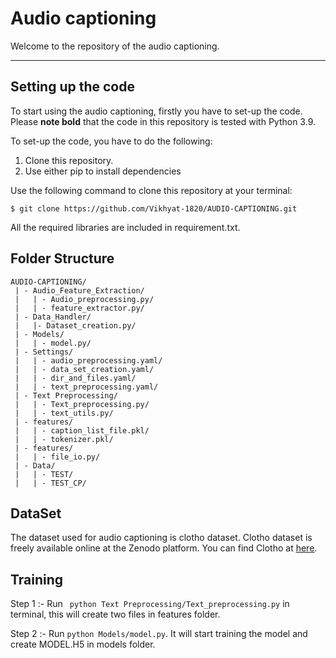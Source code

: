 # Audio captioning 

Welcome to the repository of the audio captioning.

----
## Setting up the code

To start using the audio captioning, firstly you
have to set-up the code. Please **note bold** that the code in this repository
is tested with Python 3.9.

To set-up the code, you have to do the following: 

  1. Clone this repository.
  2. Use either pip to install dependencies
  
Use the following command to clone this repository at your terminal:

````shell script
$ git clone https://github.com/Vikhyat-1820/AUDIO-CAPTIONING.git
````

All the required libraries are included in requirement.txt.

## Folder Structure

    AUDIO-CAPTIONING/
     | - Audio_Feature_Extraction/
     |   | - Audio_preprocessing.py/
     |   | - feature_extractor.py/
     | - Data_Handler/
     |   |- Dataset_creation.py/
     | - Models/
     |   | - model.py/
     | - Settings/
     |   | - audio_preprocessing.yaml/
     |   | - data_set_creation.yaml/
     |   | - dir_and_files.yaml/
     |   | - text_preprocessing.yaml/
     | - Text Preprocessing/
     |   | - Text_preprocessing.py/
     |   | - text_utils.py/
     | - features/
     |   | - caption_list_file.pkl/
     |   | - tokenizer.pkl/
     | - features/
     |   | - file_io.py/
     | - Data/
     |   | - TEST/
     |   | - TEST_CP/
     
     
  
## DataSet

The dataset used for audio captioning is clotho dataset. Clotho dataset is freely available online at the Zenodo platform. You can find Clotho at [here](https://zenodo.org/record/3490684#.YQFQkI4zYrM).

## Training

Step 1 :- Run ```` python Text Preprocessing/Text_preprocessing.py```` in terminal, this will create two files in features folder.

Step 2 :- Run ```` python Models/model.py ````. It will start training the model and create MODEL.H5 in models folder.


 


     
     
     
